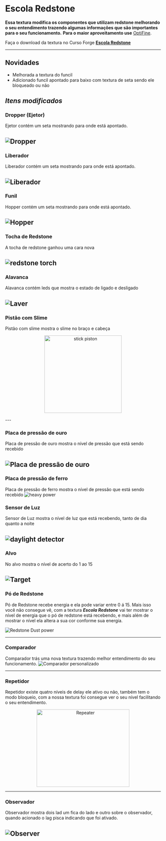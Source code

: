 

# Escola Redstone

**Essa textura modifica os componentes que utilizam redstone melhorando o seu entendimento trazendo algumas informações que são importantes para o seu funcionamento.**
**Para o maior aproveitamento use** [OptiFine](https://optifine.net/downloads).

Faça o download da textura no Curso Forge 
**[Escola Redstone](https://www.curseforge.com/minecraft/texture-packs/escola-redstone/files)**

---

## Novidades

- Melhorada a textura do funcil
- Adicionado funcil apontado para baixo com textura de seta sendo ele bloqueado ou não

## ***Itens modificados***

### Dropper (Ejetor)

Ejetor contém um seta mostrando para onde está apontado.

![Dropper](https://raw.githubusercontent.com/elderbr/Escola_Redstone/main/img/dropper.gif)
---

### Liberador
Liberador contém um seta mostrando para onde está apontado.

![Liberador](https://raw.githubusercontent.com/elderbr/Escola_Redstone/main/img/dispenser.gif)
---

### Funil
Hopper contém um seta mostrando para onde está apontado.

![Hopper](https://raw.githubusercontent.com/elderbr/Escola_Redstone/main/img/hopper_power_off.png)
---

### Tocha de Redstone
A tocha de redstone ganhou uma cara nova

![redstone torch](https://raw.githubusercontent.com/elderbr/Escola_Redstone/main/img/redstone_torch.png)
---

### Alavanca
Alavanca contém leds que mostra o estado de ligado e desligado

![Laver](https://raw.githubusercontent.com/elderbr/Escola_Redstone/main/img/level.png)
---

### Pistão com Slime
Pistão com slime mostra o slime no braço e cabeça
<p align="center">
    <img width="250" height="250" src="https://raw.githubusercontent.com/elderbr/Escola_Redstone/main/img/stick_piston.gif" title="stick piston" alt="stick piston" />
</p>
---

### Placa de pressão de ouro
Placa de pressão de ouro mostra o nível de pressão que está sendo recebido

![Placa de pressão de ouro](https://raw.githubusercontent.com/elderbr/Escola_Redstone/main/img/light_weighted_pressure_plate.gif)
---
### Placa de pressão de ferro
Placa de pressão de ferro mostra o nível de pressão que está sendo recebido
![heavy power](https://raw.githubusercontent.com/elderbr/Escola_Redstone/main/img/heavy_power.gif)

### Sensor de Luz
Sensor de Luz mostra o nível de luz que está recebendo, tanto de dia quanto a noite

![daylight detector](https://raw.githubusercontent.com/elderbr/Escola_Redstone/main/img/daylight_detector.gif)
---
### Alvo
No alvo mostra o nível de acerto do 1 ao 15

![Target](https://raw.githubusercontent.com/elderbr/Escola_Redstone/main/img/target.gif)
---

### Pó de Redstone

Pó de Redstone recebe energia e ela pode variar entre 0 á 15. Mais isso você não consegue vê, com a textura ***Escola Redstone*** vai ter mostrar o nível de energia que o pó de redstone está recebendo, e mais além de mostrar o nível ela altera a sua cor conforme sua energia.

![Redstone Dust power](https://github.com/elderbr/Escola_Redstone/blob/main/img/redstone_dust_power.png?raw=true)

---

### Comparador

Comparador trás uma nova textura trazendo melhor entendimento do seu funcionamento.
![Comparador personalizado](https://github.com/elderbr/Escola_Redstone/blob/main/img/comparator.png?raw=true)

---

### Repetidor

Repetidor existe quatro níveis de delay ele ativo ou não, também tem o modo bloqueio, com a nossa textura foi consegue ver o seu nível facilitando o seu entendimento.
<p align="center">
    <img width="300" height="250" src="https://github.com/elderbr/Escola_Redstone/blob/main/img/repeater.gif" title="Repeater" alt="Repeater">
</p>

---

### Observador

Observador mostra dois lad um fica do lado e outro sobre o observador, quando acionado o lag  pisca indicando que foi ativado.

![Observer](https://github.com/elderbr/Escola_Redstone/blob/main/img/observer.png?raw=true)
---
